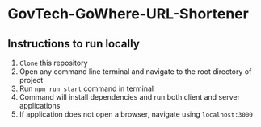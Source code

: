 # GovTech-GoWhere-URL-Shortener
## Instructions to run locally
1. `Clone` this repository
2. Open any command line terminal and navigate to the root directory of project
3. Run `npm run start` command in terminal
4. Command will install dependencies and run both client and server applications
5. If application does not open a browser, navigate using `localhost:3000`
